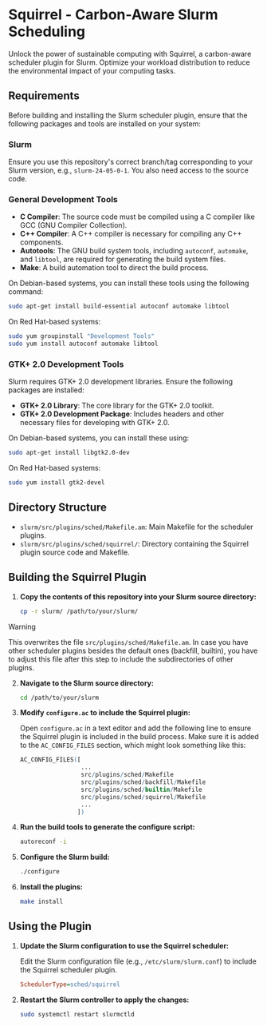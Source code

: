 # Squirrel - Carbon-Aware Slurm Scheduling
Unlock the power of sustainable computing with Squirrel, a carbon-aware scheduler plugin for Slurm. Optimize your workload distribution to reduce the environmental impact of your computing tasks.

## Requirements
Before building and installing the Slurm scheduler plugin, ensure that the following packages and tools are installed on your system:

### Slurm
Ensure you use this repository's correct branch/tag corresponding to your Slurm version, e.g., `slurm-24-05-0-1`. You also need access to the source code.

### General Development Tools
- **C Compiler**: The source code must be compiled using a C compiler like GCC (GNU Compiler Collection).
- **C++ Compiler**: A C++ compiler is necessary for compiling any C++ components.
- **Autotools**: The GNU build system tools, including `autoconf`, `automake`, and `libtool`, are required for generating the build system files.
- **Make**: A build automation tool to direct the build process. 

On Debian-based systems, you can install these tools using the following command:
```bash
sudo apt-get install build-essential autoconf automake libtool
```

On Red Hat-based systems:
```bash
sudo yum groupinstall "Development Tools"
sudo yum install autoconf automake libtool
```

### GTK+ 2.0 Development Tools
Slurm requires GTK+ 2.0 development libraries. Ensure the following packages are installed:
- **GTK+ 2.0 Library**: The core library for the GTK+ 2.0 toolkit.
- **GTK+ 2.0 Development Package**: Includes headers and other necessary files for developing with GTK+ 2.0.

On Debian-based systems, you can install these using:
```bash
sudo apt-get install libgtk2.0-dev
```

On Red Hat-based systems:
```bash
sudo yum install gtk2-devel
```

## Directory Structure

- `slurm/src/plugins/sched/Makefile.am`: Main Makefile for the scheduler plugins.
- `slurm/src/plugins/sched/squirrel/`: Directory containing the Squirrel plugin source code and Makefile.

## Building the Squirrel Plugin

1. **Copy the contents of this repository into your Slurm source directory:**
    ```bash
    cp -r slurm/ /path/to/your/slurm/
    ```
> [!WARNING]
> This overwrites the file `src/plugins/sched/Makefile.am`. In case you have other scheduler plugins besides the default ones (backfill, builtin), you have to adjust this file after this step to include the subdirectories of other plugins.

2. **Navigate to the Slurm source directory:**

    ```bash
    cd /path/to/your/slurm
    ```

3. **Modify `configure.ac` to include the Squirrel plugin:**

    Open `configure.ac` in a text editor and add the following line to ensure the Squirrel plugin is included in the build process. Make sure it is added to the `AC_CONFIG_FILES` section, which might look something like this:

    ```m4
    AC_CONFIG_FILES([
                     ...
                     src/plugins/sched/Makefile
                     src/plugins/sched/backfill/Makefile
                     src/plugins/sched/builtin/Makefile
                     src/plugins/sched/squirrel/Makefile
                     ...
                    ])
    ```

4. **Run the build tools to generate the configure script:**

    ```bash
    autoreconf -i
    ```

5. **Configure the Slurm build:**

    ```bash
    ./configure
    ```

6. **Install the plugins:**

    ```bash
    make install
    ```

## Using the Plugin

1. **Update the Slurm configuration to use the Squirrel scheduler:**

    Edit the Slurm configuration file (e.g., `/etc/slurm/slurm.conf`) to include the Squirrel scheduler plugin.

    ```ini
    SchedulerType=sched/squirrel
    ```

2. **Restart the Slurm controller to apply the changes:**

    ```bash
    sudo systemctl restart slurmctld
    ```
